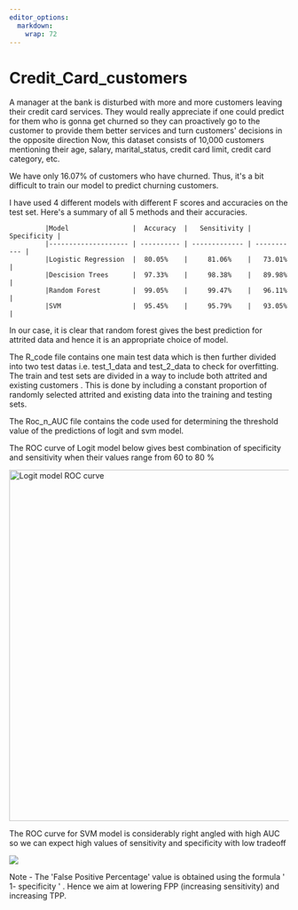 ```yaml
---
editor_options: 
  markdown: 
    wrap: 72
---
```


# Credit_Card_customers

A manager at the bank is disturbed with more and more customers leaving
their credit card services. They would really appreciate if one could
predict for them who is gonna get churned so they can proactively go to
the customer to provide them better services and turn customers'
decisions in the opposite direction Now, this dataset consists of 10,000
customers mentioning their age, salary, marital_status, credit card
limit, credit card category, etc.

We have only 16.07% of customers who have churned. Thus, it's a bit
difficult to train our model to predict churning customers.

I have used 4 different models with different F scores and accuracies on
the test set. Here's a summary of all 5 methods and their accuracies.

             |Model                |  Accuracy  |   Sensitivity | Specificity |
             |-------------------- | ---------- | ------------- | ----------- |
             |Logistic Regression  |  80.05%    |     81.06%    |   73.01%    | 
             |Descision Trees      |  97.33%    |     98.38%    |   89.98%    |
             |Random Forest        |  99.05%    |     99.47%    |   96.11%    |
             |SVM                  |  95.45%    |     95.79%    |   93.05%    |

In our case, it is clear that random forest gives the best prediction
for attrited data and hence it is an appropriate choice of model.

The R_code file contains one main test data which is then further
divided into two test datas i.e. test_1\_data and test_2\_data to check
for overfitting. The train and test sets are divided in a way to include
both attrited and existing customers . This is done by including a
constant proportion of randomly selected attrited and existing data into
the training and testing sets.

The Roc_n\_AUC file contains the code used for determining the threshold
value of the predictions of logit and svm model.

The ROC curve of Logit model below gives best combination of specificity
and sensitivity when their values range from 60 to 80 %

<img src="Credit_Card_customers/Rplot02.png" title="Logit model ROC curve" alt="Logit model ROC curve" width="633"/>

The ROC curve for SVM model is considerably right angled with high AUC
so we can expect high values of sensitivity and specificity with low
tradeoff

![](Credit_Card_customers/Rplot01.png)

Note - The 'False Positive Percentage' value is obtained using the
formula ' 1- specificity ' . Hence we aim at lowering FPP (increasing
sensitivity) and increasing TPP.
